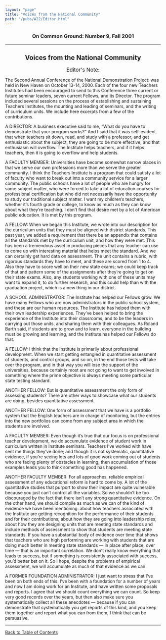 ```yaml
---
layout: "page"
title: "Voices from the National Community"
path: "/pubs/A22/Editor.html"
---
```

<main>
<h3 align="CENTER">On Common Ground: Number 9, Fall 2001</h3>
<hr/>
<h2 align="CENTER">Voices from the National Community</h2>
<p align="CENTER"><big> Editor's Note:</big></p>
<p>The Second Annual Conference of the National Demonstration Project: was held in New Haven on October 13-14, 2000. Each of the four new Teachers Institutes had been encouraged to send to this Conference three current or future seminar leaders, seven current Fellows, and its Director.
The program included several sessions on the process of establishing and sustaining Teachers Institutes, the mounting and leading of seminars, and the writing of curriculum units. We include here excerpts from a few of the contributions.
</p>
<p>A DIRECTOR: A business executive said to me, “What do you have to demonstrate that your program works?” And I said that it was self-evident that when teachers sit down, read, and study with a professor, and get enthusiastic about the subject, they are going to be more effective, and that enthusiasm will overflow. The Institute helps teachers, and if it helps teachers, then it is going to overflow and help students.</p>
<p>A FACULTY MEMBER: Universities have become somewhat narrow places in that we serve our own professions more than we serve the greater community. I think the Teachers Institute is a program that could satisfy a lot of faculty who want to break out into a community service for a larger community. The public schools have a lot of people who are hungry for some subject matter, who were forced to take a lot of education courses for professional certification but who did not necessarily have the opportunity to study our traditional subject matter. I want my children’s teachers, whether it’s fourth grade or college, to know as much as they can know about what they’re teaching. I don’t find that desire met by a lot of American public education. It is met by this program.</p>
<p>A FELLOW: When we began this Institute, we wrote into our description for the curriculum units that they must be aligned with district standards. This past year, we added a requirement that there be an appendix that contains all the standards met by the curriculum unit, and how they were met. This has been a tremendous asset in producing pieces that any teacher can use to come up with interesting material that helps meet the standard. And we can certainly get hard data on assessment. The unit contains a rubric, with rigorous standards they have to meet, and these are scored from 1 to 4. Also they have to score well on their new state exams; we could keep track of that and pattern some of the assignments after they’re going to get on their state exams. Also, any students working with one of these units may want to expand it, to do further research, and this could help than with the graduation project, which is a new thing in our district.</p>
<p>A SCHOOL ADMINISTRATOR: The Institute has helped our Fellows grow. We have many Fellows who are now administrators in the public school system, and these are our human resources. The Institute has helped them with their own leadership experiences. They’ve been helped to bring the experience of the Institute into their classrooms, and to be the leaders in carrying out those units, and sharing them with their colleagues. As Roland Barth said, if students are to grow and to learn, everyone in the building must be growing and learning, and the Institute has helped our Fellows do that.</p>
<p>A FELLOW: I think that the Institute is primarily about professional development. When we start getting entangled in quantitative assessment of students, and control groups, and so on, in the end those tests will take over the program, and in that way you will lose the support of the universities, because certainly most are not going to want to get involved in something where the prime objective is always meeting some particular state testing standard.
</p>
<p>ANOTHER FELLOW: But is quantitative assessment the only form of assessing students? There are other ways to showcase what our students are doing, besides quantitative assessment.
</p>
<p>ANOTHER FELLOW: One form of assessment that we have is a portfolio system that the English teachers are in charge of monitoring, but the entries into the new portfolios can come from any subject area in which the students are involved.
</p>
<p>A FACULTY MEMBER: Even though it’s true that our focus is on professional teacher development, we do accumulate evidence of student work in curriculum written in Institute seminars. Teachers I’ve worked with have sent me things they’ve done; and though it is not systematic, quantitative evidence, if you’re seeing lots and lots of good work coming out of students who are facing plenty of obstacles in learning, then accumulation of those examples leads you to think something good has
happened.
</p>
<p>ANOTHER FACULTY MEMBER: For all approaches, reliable empirical assessment of any educational reform is hard to come by. A lot of the quantitative studies that purport to show their impact are quite vulnerable because you just can’t control all the variables. So we shouldn’t be too discouraged by the fact that there isn’t any strong quantitative evidence. On the other hand, we should compile as much as we can of the kind of evidence we have been mentioning: about how teachers associated with the Institute are getting recognition for the performance of their students and for their contributions; about how they are going into leadership roles; about how they are designing units that are meeting state standards and include methods of assessment to show that students are meeting state standards. If you have a substantial body of evidence over time that shows that teachers who are high performing are working with students that are doing much better in meeting state standards — in place after place, over time — that is an important correlation. We don’t really know everything that leads to success, but if something is consistently associated with success, you’d better bet on it. So I hope, despite the problems of empirical assessment, we will accumulate as much of that evidence as we can. </p>
<p>A FORMER FOUNDATION ADMINISTRATOR: I just want to stress that I’ve been on both ends of this. I’ve been with a foundation for a number of years and now I am doing work for an Institute, and have written some proposals and reports. I agree that we should count everything we can count. So keep very good records over
the years, but then also make sure you
systematically collect all these anecdotes — because if you can demonstrate that
systematically you get reports of this kind, and you keep them together and report what you can from them, I think that can
be persuasive.
</p>
<hr/>
<p><a href="/pubs/A22/">Back to Table of Contents</a></p>
</main>
